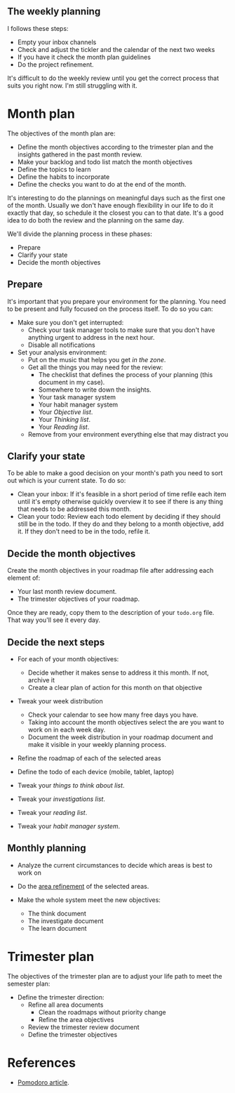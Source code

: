 
## The weekly planning

I follows these steps:

- Empty your inbox channels
- Check and adjust the tickler and the calendar of the next two weeks
- If you have it check the month plan guidelines
- Do the project refinement.

It's difficult to do the weekly review until you get the correct process that suits you right now. I'm still struggling with it.

# Month plan

The objectives of the month plan are:

- Define the month objectives according to the trimester plan and the insights gathered in the past month review. 
- Make your backlog and todo list match the month objectives
- Define the topics to learn
- Define the habits to incorporate
- Define the checks you want to do at the end of the month.

It's interesting to do the plannings on meaningful days such as the first one of the month. Usually we don't have enough flexibility in our life to do it exactly that day, so schedule it the closest you can to that date. It's a good idea to do both the review and the planning on the same day.

We'll divide the planning process in these phases:

- Prepare
- Clarify your state
- Decide the month objectives

## Prepare

It's important that you prepare your environment for the planning. You need to be present and fully focused on the process itself. To do so you can:

- Make sure you don't get interrupted: 
    - Check your task manager tools to make sure that you don't have anything urgent to address in the next hour.
    - Disable all notifications
- Set your analysis environment:
    - Put on the music that helps you get *in the zone*.
    - Get all the things you may need for the review:
        - The checklist that defines the process of your planning (this document in my case).
        - Somewhere to write down the insights.
        - Your task manager system
        - Your habit manager system
        - Your *Objective list*.
        - Your *Thinking list*.
        - Your *Reading list*.
    - Remove from your environment everything else that may distract you

## Clarify your state 

To be able to make a good decision on your month's path you need to sort out which is your current state. To do so:

- Clean your inbox: If it's feasible in a short period of time refile each item until it's empty otherwise quickly overview it to see if there is any thing that needs to be addressed this month.
- Clean your todo: Review each todo element by deciding if they should still be in the todo. If they do and they belong to a month objective, add it. If they don't need to be in the todo, refile it.
## Decide the month objectives

Create the month objectives in your roadmap file after addressing each element of:

- Your last month review document.
- The trimester objectives of your roadmap.

Once they are ready, copy them to the description of your `todo.org` file. That way you'll see it every day.

## Decide the next steps

- For each of your month objectives:
  - Decide whether it makes sense to address it this month. If not, archive it
  - Create a clear plan of action for this month on that objective
- Tweak your week distribution 
  - Check your calendar to see how many free days you have.
  - Taking into account the month objectives select the are you want to work on in each week day.
  - Document the week distribution in your roadmap document and make it visible in your weekly planning process.

- Refine the roadmap of each of the selected areas 
- Define the todo of each device (mobile, tablet, laptop)
- Tweak your *things to think about list*.
- Tweak your *investigations list*.
- Tweak your *reading list*.
- Tweak your *habit manager system*.

## Monthly planning

- Analyze the current circumstances to decide which areas is best to work on
- Do the [area refinement](#area-refinement) of the selected areas.

- Make the whole system meet the new objectives:
  - The think document
  - The investigate document
  - The learn document
# Trimester plan

The objectives of the trimester plan are to adjust your life path to meet the semester plan:

- Define the trimester direction:
  - Refine all area documents
    - Clean the roadmaps without priority change
    - Refine the area objectives
  - Review the trimester review document
  - Define the trimester objectives

# References

- [Pomodoro article](https://en.wikipedia.org/wiki/Pomodoro_Technique).
